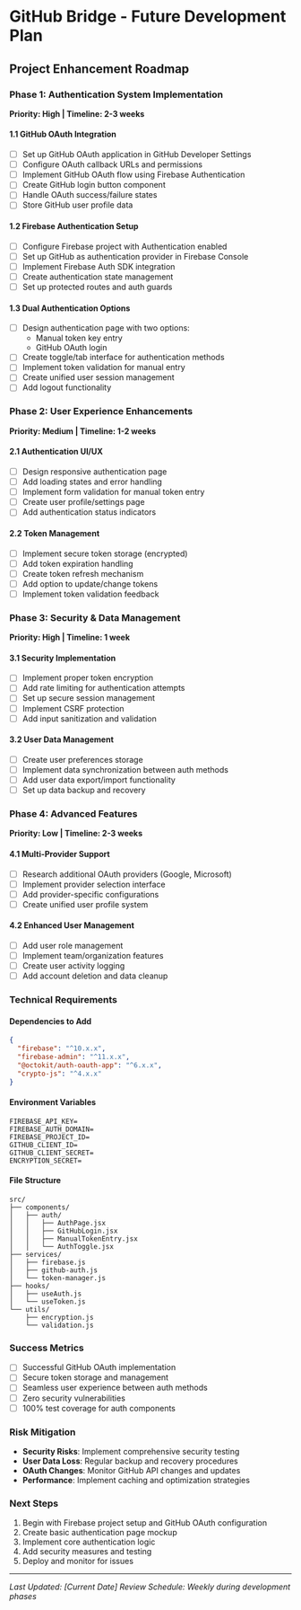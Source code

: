 # GitHub Bridge - Future Development Plan

## Project Enhancement Roadmap

### Phase 1: Authentication System Implementation
**Priority: High | Timeline: 2-3 weeks**

#### 1.1 GitHub OAuth Integration
- [ ] Set up GitHub OAuth application in GitHub Developer Settings
- [ ] Configure OAuth callback URLs and permissions
- [ ] Implement GitHub OAuth flow using Firebase Authentication
- [ ] Create GitHub login button component
- [ ] Handle OAuth success/failure states
- [ ] Store GitHub user profile data

#### 1.2 Firebase Authentication Setup
- [ ] Configure Firebase project with Authentication enabled
- [ ] Set up GitHub as authentication provider in Firebase Console
- [ ] Implement Firebase Auth SDK integration
- [ ] Create authentication state management
- [ ] Set up protected routes and auth guards

#### 1.3 Dual Authentication Options
- [ ] Design authentication page with two options:
  - Manual token key entry
  - GitHub OAuth login
- [ ] Create toggle/tab interface for authentication methods
- [ ] Implement token validation for manual entry
- [ ] Create unified user session management
- [ ] Add logout functionality

### Phase 2: User Experience Enhancements
**Priority: Medium | Timeline: 1-2 weeks**

#### 2.1 Authentication UI/UX
- [ ] Design responsive authentication page
- [ ] Add loading states and error handling
- [ ] Implement form validation for manual token entry
- [ ] Create user profile/settings page
- [ ] Add authentication status indicators

#### 2.2 Token Management
- [ ] Implement secure token storage (encrypted)
- [ ] Add token expiration handling
- [ ] Create token refresh mechanism
- [ ] Add option to update/change tokens
- [ ] Implement token validation feedback

### Phase 3: Security & Data Management
**Priority: High | Timeline: 1 week**

#### 3.1 Security Implementation
- [ ] Implement proper token encryption
- [ ] Add rate limiting for authentication attempts
- [ ] Set up secure session management
- [ ] Implement CSRF protection
- [ ] Add input sanitization and validation

#### 3.2 User Data Management
- [ ] Create user preferences storage
- [ ] Implement data synchronization between auth methods
- [ ] Add user data export/import functionality
- [ ] Set up data backup and recovery

### Phase 4: Advanced Features
**Priority: Low | Timeline: 2-3 weeks**

#### 4.1 Multi-Provider Support
- [ ] Research additional OAuth providers (Google, Microsoft)
- [ ] Implement provider selection interface
- [ ] Add provider-specific configurations
- [ ] Create unified user profile system

#### 4.2 Enhanced User Management
- [ ] Add user role management
- [ ] Implement team/organization features
- [ ] Create user activity logging
- [ ] Add account deletion and data cleanup

### Technical Requirements

#### Dependencies to Add
```json
{
  "firebase": "^10.x.x",
  "firebase-admin": "^11.x.x",
  "@octokit/auth-oauth-app": "^6.x.x",
  "crypto-js": "^4.x.x"
}
```

#### Environment Variables
```env
FIREBASE_API_KEY=
FIREBASE_AUTH_DOMAIN=
FIREBASE_PROJECT_ID=
GITHUB_CLIENT_ID=
GITHUB_CLIENT_SECRET=
ENCRYPTION_SECRET=
```

#### File Structure
```
src/
├── components/
│   ├── auth/
│   │   ├── AuthPage.jsx
│   │   ├── GitHubLogin.jsx
│   │   ├── ManualTokenEntry.jsx
│   │   └── AuthToggle.jsx
├── services/
│   ├── firebase.js
│   ├── github-auth.js
│   └── token-manager.js
├── hooks/
│   ├── useAuth.js
│   └── useToken.js
└── utils/
    ├── encryption.js
    └── validation.js
```

### Success Metrics
- [ ] Successful GitHub OAuth implementation
- [ ] Secure token storage and management
- [ ] Seamless user experience between auth methods
- [ ] Zero security vulnerabilities
- [ ] 100% test coverage for auth components

### Risk Mitigation
- **Security Risks**: Implement comprehensive security testing
- **User Data Loss**: Regular backup and recovery procedures
- **OAuth Changes**: Monitor GitHub API changes and updates
- **Performance**: Implement caching and optimization strategies

### Next Steps
1. Begin with Firebase project setup and GitHub OAuth configuration
2. Create basic authentication page mockup
3. Implement core authentication logic
4. Add security measures and testing
5. Deploy and monitor for issues

---
*Last Updated: [Current Date]*
*Review Schedule: Weekly during development phases*
